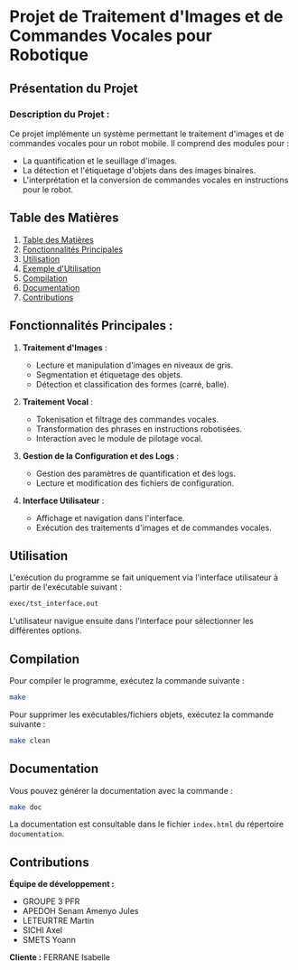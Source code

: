 # Projet de Traitement d'Images et de Commandes Vocales pour Robotique

## Présentation du Projet

### Description du Projet :

Ce projet implémente un système permettant le traitement d'images et de commandes vocales pour un robot mobile. Il comprend des modules pour :

- La quantification et le seuillage d'images.
- La détection et l'étiquetage d'objets dans des images binaires.
- L'interprétation et la conversion de commandes vocales en instructions pour le robot.

## Table des Matières

1. [Table des Matières](#table-des-matières)
2. [Fonctionnalités Principales](#fonctionnalités-principales)
3. [Utilisation](#utilisation)
4. [Exemple d'Utilisation](#exemple-dutilisation)
5. [Compilation](#compilation)
6. [Documentation](#documentation)
7. [Contributions](#contributions)

## Fonctionnalités Principales :

1. **Traitement d'Images** :

   - Lecture et manipulation d'images en niveaux de gris.
   - Segmentation et étiquetage des objets.
   - Détection et classification des formes (carré, balle).

2. **Traitement Vocal** :

   - Tokenisation et filtrage des commandes vocales.
   - Transformation des phrases en instructions robotisées.
   - Interaction avec le module de pilotage vocal.

3. **Gestion de la Configuration et des Logs** :

   - Gestion des paramètres de quantification et des logs.
   - Lecture et modification des fichiers de configuration.

4. **Interface Utilisateur** :

   - Affichage et navigation dans l'interface.
   - Exécution des traitements d'images et de commandes vocales.

## Utilisation

L'exécution du programme se fait uniquement via l'interface utilisateur à partir de l'exécutable suivant :

```bash
exec/tst_interface.out
```

L'utilisateur navigue ensuite dans l'interface pour sélectionner les différentes options.

## Compilation

Pour compiler le programme, exécutez la commande suivante :

```bash
make
```

Pour supprimer les exécutables/fichiers objets, exécutez la commande suivante :
```bash
make clean
```


## Documentation

Vous pouvez générer la documentation avec la commande :

```bash
make doc
```

La documentation est consultable dans le fichier `index.html` du répertoire `documentation`.

## Contributions

**Équipe de développement :**

- GROUPE 3 PFR
- APEDOH Senam Amenyo  Jules
- LETEURTRE Martin
- SICHI Axel
- SMETS Yoann

**Cliente :**
FERRANE Isabelle

